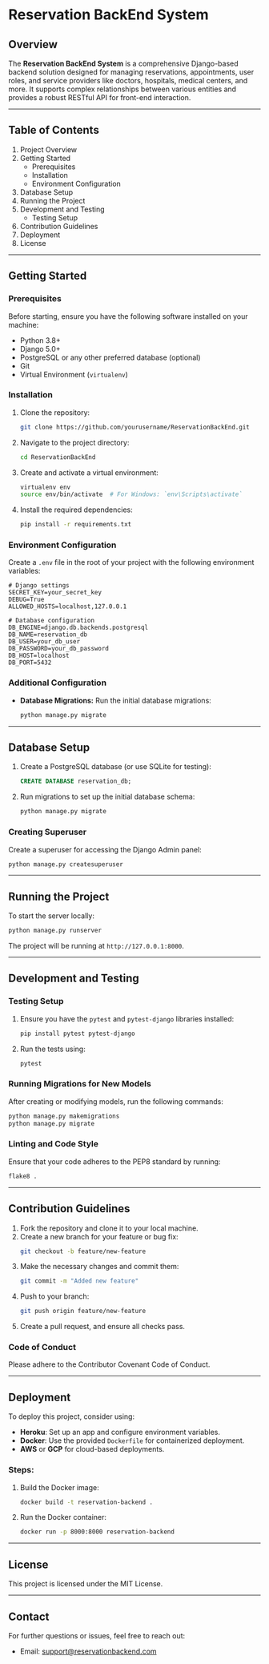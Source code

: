 
# Reservation BackEnd System

## Overview
The **Reservation BackEnd System** is a comprehensive Django-based backend solution designed for managing reservations, appointments, user roles, and service providers like doctors, hospitals, medical centers, and more. It supports complex relationships between various entities and provides a robust RESTful API for front-end interaction.

---

## Table of Contents
1. Project Overview
2. Getting Started
   - Prerequisites
   - Installation
   - Environment Configuration
3. Database Setup
4. Running the Project
5. Development and Testing
   - Testing Setup
6. Contribution Guidelines
7. Deployment
8. License

---

## Getting Started

### Prerequisites
Before starting, ensure you have the following software installed on your machine:

- Python 3.8+
- Django 5.0+
- PostgreSQL or any other preferred database (optional)
- Git
- Virtual Environment (`virtualenv`)

### Installation
1. Clone the repository:
   ```bash
   git clone https://github.com/yourusername/ReservationBackEnd.git
   ```
2. Navigate to the project directory:
   ```bash
   cd ReservationBackEnd
   ```
3. Create and activate a virtual environment:
   ```bash
   virtualenv env
   source env/bin/activate  # For Windows: `env\Scripts\activate`
   ```
4. Install the required dependencies:
   ```bash
   pip install -r requirements.txt
   ```

### Environment Configuration
Create a `.env` file in the root of your project with the following environment variables:

```plaintext
# Django settings
SECRET_KEY=your_secret_key
DEBUG=True
ALLOWED_HOSTS=localhost,127.0.0.1

# Database configuration
DB_ENGINE=django.db.backends.postgresql
DB_NAME=reservation_db
DB_USER=your_db_user
DB_PASSWORD=your_db_password
DB_HOST=localhost
DB_PORT=5432
```

### Additional Configuration
- **Database Migrations:** Run the initial database migrations:
  ```bash
  python manage.py migrate
  ```

---

## Database Setup

1. Create a PostgreSQL database (or use SQLite for testing):
   ```sql
   CREATE DATABASE reservation_db;
   ```
2. Run migrations to set up the initial database schema:
   ```bash
   python manage.py migrate
   ```

### Creating Superuser
Create a superuser for accessing the Django Admin panel:
```bash
python manage.py createsuperuser
```

---

## Running the Project
To start the server locally:

```bash
python manage.py runserver
```

The project will be running at `http://127.0.0.1:8000`.

---

## Development and Testing

### Testing Setup
1. Ensure you have the `pytest` and `pytest-django` libraries installed:
   ```bash
   pip install pytest pytest-django
   ```
2. Run the tests using:
   ```bash
   pytest
   ```

### Running Migrations for New Models
After creating or modifying models, run the following commands:
```bash
python manage.py makemigrations
python manage.py migrate
```

### Linting and Code Style
Ensure that your code adheres to the PEP8 standard by running:
```bash
flake8 .
```

---

## Contribution Guidelines
1. Fork the repository and clone it to your local machine.
2. Create a new branch for your feature or bug fix:
   ```bash
   git checkout -b feature/new-feature
   ```
3. Make the necessary changes and commit them:
   ```bash
   git commit -m "Added new feature"
   ```
4. Push to your branch:
   ```bash
   git push origin feature/new-feature
   ```
5. Create a pull request, and ensure all checks pass.

### Code of Conduct
Please adhere to the Contributor Covenant Code of Conduct.

---

## Deployment
To deploy this project, consider using:

- **Heroku**: Set up an app and configure environment variables.
- **Docker**: Use the provided `Dockerfile` for containerized deployment.
- **AWS** or **GCP** for cloud-based deployments.

### Steps:
1. Build the Docker image:
   ```bash
   docker build -t reservation-backend .
   ```
2. Run the Docker container:
   ```bash
   docker run -p 8000:8000 reservation-backend
   ```

---

## License
This project is licensed under the MIT License.

---

## Contact
For further questions or issues, feel free to reach out:

- Email: support@reservationbackend.com
